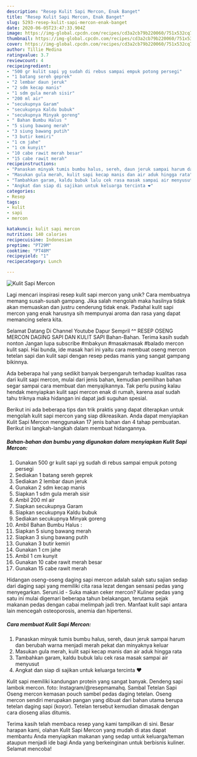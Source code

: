 ```yaml
---
description: "Resep Kulit Sapi Mercon, Enak Banget"
title: "Resep Kulit Sapi Mercon, Enak Banget"
slug: 5293-resep-kulit-sapi-mercon-enak-banget
date: 2020-06-05T23:47:33.904Z
image: https://img-global.cpcdn.com/recipes/cd3a2cb79b220060/751x532cq70/kulit-sapi-mercon-foto-resep-utama.jpg
thumbnail: https://img-global.cpcdn.com/recipes/cd3a2cb79b220060/751x532cq70/kulit-sapi-mercon-foto-resep-utama.jpg
cover: https://img-global.cpcdn.com/recipes/cd3a2cb79b220060/751x532cq70/kulit-sapi-mercon-foto-resep-utama.jpg
author: Tillie Medina
ratingvalue: 3.7
reviewcount: 4
recipeingredient:
- "500 gr kulit sapi yg sudah di rebus sampai empuk potong persegi"
- "1 batang sereh geprek"
- "2 lembar daun jeruk"
- "2 sdm kecap manis"
- "1 sdm gula merah sisir"
- "200 ml air"
- "secukupnya Garam"
- "secukupnya Kaldu bubuk"
- "secukupnya Minyak goreng"
- " Bahan Bumbu Halus "
- "5 siung bawang merah"
- "3 siung bawang putih"
- "3 butir kemiri"
- "1 cm jahe"
- "1 cm kunyit"
- "10 cabe rawit merah besar"
- "15 cabe rawit merah"
recipeinstructions:
- "Panaskan minyak tumis bumbu halus, sereh, daun jeruk sampai harum dan berubah warna menjadi merah pekat dan minyaknya keluar"
- "Masukan gula merah, kulit sapi kecap manis dan air aduk hingga rata"
- "Tambahkan garam, kaldu bubuk lalu cek rasa masak sampai air menyusut"
- "Angkat dan siap di sajikan untuk keluarga tercinta ❤"
categories:
- Resep
tags:
- kulit
- sapi
- mercon

katakunci: kulit sapi mercon 
nutrition: 140 calories
recipecuisine: Indonesian
preptime: "PT29M"
cooktime: "PT48M"
recipeyield: "1"
recipecategory: Lunch

---
```



![Kulit Sapi Mercon](https://img-global.cpcdn.com/recipes/cd3a2cb79b220060/751x532cq70/kulit-sapi-mercon-foto-resep-utama.jpg)

Lagi mencari inspirasi resep kulit sapi mercon yang unik? Cara membuatnya memang susah-susah gampang. Jika salah mengolah maka hasilnya tidak akan memuaskan dan justru cenderung tidak enak. Padahal kulit sapi mercon yang enak harusnya sih mempunyai aroma dan rasa yang dapat memancing selera kita.

Selamat Datang Di Channel Youtube Dapur Sempril ^^ RESEP OSENG MERCON DAGING SAPI DAN KULIT SAPI Bahan-Bahan. Terima kasih sudah nonton Jangan lupa subscribe #mbakyun #masakmasak #balado mercon kulit sapi. Hai bunda, ide masak hari ini yaitu cara membuat oseng mercon tetelan sapi dan kulit sapi dengan resep pedas manis yang sangat gampang bikinnya.

Ada beberapa hal yang sedikit banyak berpengaruh terhadap kualitas rasa dari kulit sapi mercon, mulai dari jenis bahan, kemudian pemilihan bahan segar sampai cara membuat dan menyajikannya. Tak perlu pusing kalau hendak menyiapkan kulit sapi mercon enak di rumah, karena asal sudah tahu triknya maka hidangan ini dapat jadi suguhan spesial.


Berikut ini ada beberapa tips dan trik praktis yang dapat diterapkan untuk mengolah kulit sapi mercon yang siap dikreasikan. Anda dapat menyiapkan Kulit Sapi Mercon menggunakan 17 jenis bahan dan 4 tahap pembuatan. Berikut ini langkah-langkah dalam membuat hidangannya.

<!--inarticleads1-->

##### Bahan-bahan dan bumbu yang digunakan dalam menyiapkan Kulit Sapi Mercon:

1. Gunakan 500 gr kulit sapi yg sudah di rebus sampai empuk potong persegi
1. Sediakan 1 batang sereh geprek
1. Sediakan 2 lembar daun jeruk
1. Gunakan 2 sdm kecap manis
1. Siapkan 1 sdm gula merah sisir
1. Ambil 200 ml air
1. Siapkan secukupnya Garam
1. Siapkan secukupnya Kaldu bubuk
1. Sediakan secukupnya Minyak goreng
1. Ambil  Bahan Bumbu Halus :
1. Siapkan 5 siung bawang merah
1. Siapkan 3 siung bawang putih
1. Gunakan 3 butir kemiri
1. Gunakan 1 cm jahe
1. Ambil 1 cm kunyit
1. Gunakan 10 cabe rawit merah besar
1. Gunakan 15 cabe rawit merah


Hidangan oseng-oseng daging sapi mercon adalah salah satu sajian sedap dari daging sapi yang memiliki cita rasa lezat dengan sensasi pedas yang menyegarkan. Seruni.id - Suka makan ceker mercon? Kuliner pedas yang satu ini mulai digemari beberapa tahun belakangan, terutama sejak makanan pedas dengan cabai melimpah jadi tren. Manfaat kulit sapi antara lain mencegah osteoporosis, anemia dan hipertensi. 

<!--inarticleads2-->

##### Cara membuat Kulit Sapi Mercon:

1. Panaskan minyak tumis bumbu halus, sereh, daun jeruk sampai harum dan berubah warna menjadi merah pekat dan minyaknya keluar
1. Masukan gula merah, kulit sapi kecap manis dan air aduk hingga rata
1. Tambahkan garam, kaldu bubuk lalu cek rasa masak sampai air menyusut
1. Angkat dan siap di sajikan untuk keluarga tercinta ❤


Kulit sapi memiliki kandungan protein yang sangat banyak. Dendeng sapi lambok mercon. foto: Instagram/@resepmamahq. Sambal Tetelan Sapi Oseng mercon kemasan pouch sambel pedas daging tetelan. Oseng mercon sendiri merupakan pangan yang dibuat dari bahan utama berupa tetelan daging sapi (koyor). Tetelan tersebut kemudian dimasak dengan cara dioseng alias ditumis. 

Terima kasih telah membaca resep yang kami tampilkan di sini. Besar harapan kami, olahan Kulit Sapi Mercon yang mudah di atas dapat membantu Anda menyiapkan makanan yang sedap untuk keluarga/teman ataupun menjadi ide bagi Anda yang berkeinginan untuk berbisnis kuliner. Selamat mencoba!
